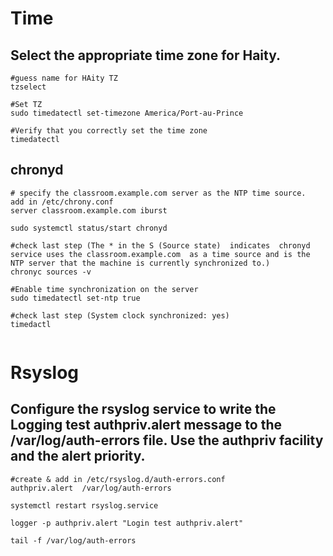 # Time 

## Select the appropriate time zone for Haity.
````
#guess name for HAity TZ
tzselect

#Set TZ
sudo timedatectl set-timezone America/Port-au-Prince

#Verify that you correctly set the time zone 
timedatectl

````

## chronyd
````
# specify the classroom.example.com server as the NTP time source.
add in /etc/chrony.conf
server classroom.example.com iburst

sudo systemctl status/start chronyd

#check last step (The * in the S (Source state)  indicates  chronyd service uses the classroom.example.com  as a time source and is the NTP server that the machine is currently synchronized to.)
chronyc sources -v

#Enable time synchronization on the server
sudo timedatectl set-ntp true

#check last step (System clock synchronized: yes)
timedactl


````

# Rsyslog

## Configure the rsyslog service to write the Logging test authpriv.alert message to the /var/log/auth-errors file. Use the authpriv facility and the alert priority.
````
#create & add in /etc/rsyslog.d/auth-errors.conf
authpriv.alert  /var/log/auth-errors

systemctl restart rsyslog.service

logger -p authpriv.alert "Login test authpriv.alert"

tail -f /var/log/auth-errors
````

